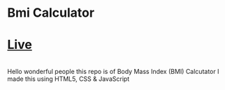 # Bmi Calculator
# [Live](https://netbmicalculator.netlify.app/)
<br>
Hello wonderful people this repo is of Body Mass Index (BMI) Calcutator
I made this using HTML5, CSS & JavaScript

